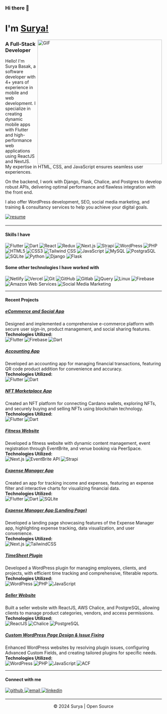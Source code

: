 ### Hi there 👋 
# I'm [Surya!](https://github.com/thesurjo) 

<img align="right" alt="GIF" width="400px" src="https://i.imgur.com/426UaGw.png" />

### A Full-Stack Developer


Hello! I'm Surya Basak, a software developer with 4+ years of experience in mobile and web development. I specialize in creating dynamic mobile apps with Flutter and high-performance web applications using ReactJS and NextJS. My expertise in HTML, CSS, and JavaScript ensures seamless user experiences.

On the backend, I work with Django, Flask, Chalice, and Postgres to develop robust APIs, delivering optimal performance and flawless integration with the front end.

I also offer WordPress development, SEO, social media marketing, and training & consultancy services to help you achieve your digital goals.
<div align="start">
<a href="https://suryabasak.netlify.app/resume" target="_blank">
  <img src="https://img.shields.io/badge/resume-%23ff6f61.svg?&style=for-the-badge&logo=readme&logoColor=white" alt="resume" style="margin-bottom: 5px;" />
</a>
</div>

---

#### Skills I have

![Flutter](https://img.shields.io/badge/-Flutter-000000?style=flat&logo=flutter)
![Dart](https://img.shields.io/badge/-Dart-000000?style=flat&logo=Dart)
![React](https://img.shields.io/badge/-React-000000?style=flat&logo=react)
![Redux](https://img.shields.io/badge/-Redux-black?style=flat-square&logo=Redux)
![Next.js](https://img.shields.io/badge/-Next-black?style=flat-square&logo=Next.js)
![Strapi](https://img.shields.io/badge/-Strapi-000000?style=flat&logo=strapi)
![WordPress](https://img.shields.io/badge/-WordPress-000000?style=flat&logo=wordpress)
![PHP](https://img.shields.io/badge/-PHP-000000?style=flat&logo=PHP)
![HTML5](https://img.shields.io/badge/-HTML5-000000?style=flat&logo=HTML5)
![CSS3](https://img.shields.io/badge/-CSS3-000000?style=flat&logo=CSS3)
![Tailwind CSS](https://img.shields.io/badge/-Tailwind%20CSS-000000?style=flat&logo=tailwindcss&logoColor=white)
![JavaScript](https://img.shields.io/badge/-JavaScript-000000?style=flat&logo=JavaScript)
![MySQL](https://img.shields.io/badge/-MySQL-000000?style=flat&logo=mysql&logoColor=white)
![PostgraSQL](https://img.shields.io/badge/-PostgraSQL-000000?style=flat&logo=postgresql)
![SQLite](https://img.shields.io/badge/-SQLite-000000?style=flat&logo=sqlite)
![Python](https://img.shields.io/badge/-Python-000000?style=flat&logo=python)
![Django](https://img.shields.io/badge/-Django-000000?style=flat&logo=django)
![Flask](https://img.shields.io/badge/-Flask-000000?style=flat&logo=Flask)

#### Some other technologies I have worked with

![Netlify](https://img.shields.io/badge/-Netlify-222222?style=flat-square&logo=netlify)
![Vercel](https://img.shields.io/badge/-Vercel-222222?style=flat-square&logo=vercel)
![Git](https://img.shields.io/badge/-Git-222222?style=flat-square&logo=git)
![GitHub](https://img.shields.io/badge/-GitHub-222222?style=flat-square&logo=github)
![Gitlab](https://img.shields.io/badge/-Gitlab-222222?style=flat-square&logo=gitlab)
![jQuery](https://img.shields.io/badge/-jQuery-222222?style=flat&logo=jQuery&logoColor=0769AD)
![Linux](https://img.shields.io/badge/-Linux-222222?style=flat&logo=linux&logoColor=FCC624)
![Firebase](https://img.shields.io/badge/Firebase-222222?style=flat-square&logo=firebase)
![Amazon Web Services](https://img.shields.io/badge/-Amazon%20Web%20Services-222222?style=flat-square&logo=Amazon-Web-Service)
![Social Media Marketing](https://img.shields.io/badge/-Social%20Media%20Marketing-222222?style=flat-square&logo=Social-Media-Marketing)
<br/>

---

#### Recent Projects

##### [eCommerce and Social App](#)
Designed and implemented a comprehensive e-commerce platform with secure user sign-in, product management, and social sharing features.  
**Technologies Utilized:**  
![Flutter](https://img.shields.io/badge/-Flutter-000000?style=flat&logo=flutter) 
![Firebase](https://img.shields.io/badge/Firebase-000000?style=flat-square&logo=firebase) 
![Dart](https://img.shields.io/badge/-Dart-000000?style=flat&logo=Dart)

##### [Accounting App](#)
Developed an accounting app for managing financial transactions, featuring QR code product addition for convenience and accuracy.  
**Technologies Utilized:**  
![Flutter](https://img.shields.io/badge/-Flutter-000000?style=flat&logo=flutter) 
![Dart](https://img.shields.io/badge/-Dart-000000?style=flat&logo=Dart)

##### [NFT Marketplace App](#)
Created an NFT platform for connecting Cardano wallets, exploring NFTs, and securely buying and selling NFTs using blockchain technology.  
**Technologies Utilized:**  
![Flutter](https://img.shields.io/badge/-Flutter-000000?style=flat&logo=flutter) 
![Dart](https://img.shields.io/badge/-Dart-000000?style=flat&logo=Dart)

##### [Fitness Website](#)
Developed a fitness website with dynamic content management, event registration through EventBrite, and venue booking via PeerSpace.  
**Technologies Utilized:**  
![Next.js](https://img.shields.io/badge/-Next-black?style=flat-square&logo=Next.js)
![EventBrite API](https://img.shields.io/badge/-EventBrite_API-000000?style=flat) 
![Strapi](https://img.shields.io/badge/-Strapi-000000?style=flat&logo=strapi)

##### [Expense Manager App](https://play.google.com/store/apps/details?id=com.finance.khorcha)
Created an app for tracking income and expenses, featuring an expense filter and interactive charts for visualizing financial data.  
**Technologies Utilized:**  
![Flutter](https://img.shields.io/badge/-Flutter-000000?style=flat&logo=flutter) 
![Dart](https://img.shields.io/badge/-Dart-000000?style=flat&logo=Dart) 
![SQLite](https://img.shields.io/badge/-SQLite-000000?style=flat&logo=sqlite)

##### [Expense Manager App (Landing Page)](https://khorcha.in/)
Developed a landing page showcasing features of the Expense Manager app, highlighting expense tracking, data visualization, and user convenience.  
**Technologies Utilized:**  
![Next.js](https://img.shields.io/badge/-Next.js-000000?style=flat&logo=next.js) 
![TailwindCSS](https://img.shields.io/badge/-TailwindCSS-000000?style=flat&logo=tailwindcss)

##### [TimeSheet Plugin](#)
Developed a WordPress plugin for managing employees, clients, and projects, with efficient time tracking and comprehensive, filterable reports.  
**Technologies Utilized:**  
![WordPress](https://img.shields.io/badge/-WordPress-000000?style=flat&logo=wordpress) 
![PHP](https://img.shields.io/badge/-PHP-000000?style=flat&logo=php) 
![JavaScript](https://img.shields.io/badge/-JavaScript-000000?style=flat&logo=javascript)

##### [Seller Website](#)
Built a seller website with ReactJS, AWS Chalice, and PostgreSQL, allowing clients to manage product categories, vendors, and access permissions.  
**Technologies Utilized:**  
![ReactJS](https://img.shields.io/badge/-ReactJS-000000?style=flat&logo=react) 
![Chalice](https://img.shields.io/badge/-AWS_Chalice-000000?style=flat&logo=amazon-aws) 
![PostgreSQL](https://img.shields.io/badge/-PostgreSQL-000000?style=flat&logo=postgresql)

##### [Custom WordPress Page Design & Issue Fixing](#)
Enhanced WordPress websites by resolving plugin issues, configuring Advanced Custom Fields, and creating tailored plugins for specific needs.  
**Technologies Utilized:**  
![WordPress](https://img.shields.io/badge/-WordPress-000000?style=flat&logo=wordpress) 
![PHP](https://img.shields.io/badge/-PHP-000000?style=flat&logo=php) 
![JavaScript](https://img.shields.io/badge/-JavaScript-000000?style=flat&logo=javascript) 
![ACF](https://img.shields.io/badge/-ACF-000000?style=flat&logo=advanced-custom-fields)


---

#### Connect with me
<div align="start">
<a href="https://github.com/thesurjo" target="_blank">
<img src=https://img.shields.io/badge/github-%2324292e.svg?&style=for-the-badge&logo=github&logoColor=white alt=github style="margin-bottom: 5px;" />
</a>
<a href="mailto:suryabasak10@gmail.com" target="_blank">
  <img src="https://img.shields.io/badge/email-%23D14836.svg?&style=for-the-badge&logo=gmail&logoColor=white" alt="email" style="margin-bottom: 5px;" />
</a>
<a href="https://linkedin.com/in/suryabasak" target="_blank">
<img src=https://img.shields.io/badge/linkedin-%231E77B5.svg?&style=for-the-badge&logo=linkedin&logoColor=white alt=linkedin style="margin-bottom: 5px;" />
</a>
</div>  

---

<div align="center">
<p>© 2024 Surya | Open Source</p>
</div>
  